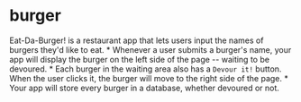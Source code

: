# burger
Eat-Da-Burger! is a restaurant app that lets users input the names of burgers they'd like to eat.  * Whenever a user submits a burger's name, your app will display the burger on the left side of the page -- waiting to be devoured.  * Each burger in the waiting area also has a `Devour it!` button. When the user clicks it, the burger will move to the right side of the page.  * Your app will store every burger in a database, whether devoured or not.
